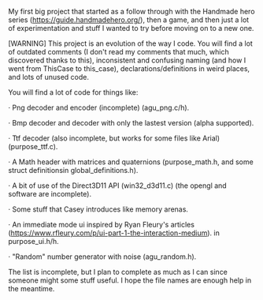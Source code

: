 My first big project that started as a follow through with the Handmade hero series (https://guide.handmadehero.org/), then a game, and then just a lot of experimentation and stuff I wanted to try before moving on to a new one.

[WARNING] This project is an evolution of the way I code. You will find a lot of outdated comments (I don't read my comments that much, which discovered thanks to this), inconsistent and confusing naming (and how I went from ThisCase to this_case), declarations/definitions in weird places, and lots of unused code.

You will find a lot of code for things like:

· Png decoder and encoder (incomplete) (agu_png.c/h).

· Bmp decoder and decoder with only the lastest version (alpha supported).

· Ttf decoder (also incomplete, but works for some files like Arial) (purpose_ttf.c).

· A Math header with matrices and quaternions (purpose_math.h, and some struct definitionsin global_definitions.h).

· A bit of use of the Direct3D11 API (win32_d3d11.c) (the opengl and software are incomplete).

· Some stuff that Casey introduces like memory arenas.

· An immediate mode ui inspired by Ryan Fleury's articles (https://www.rfleury.com/p/ui-part-1-the-interaction-medium). in purpose_ui.h/h.

· "Random" number generator with noise (agu_random.h).

The list is incomplete, but I plan to complete as much as I can since someone might some stuff useful. I hope the file names are enough help in the meantime.
